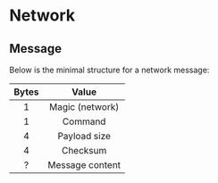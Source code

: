 # Network

## Message

Below is the minimal structure for a network message:

| Bytes |       Value       |
| :---: |  :-------------:  |
|   1   |  Magic (network)  |
|   1   |      Command      |
|   4   |    Payload size   |
|   4   |      Checksum     |
|   ?   |  Message content  |
